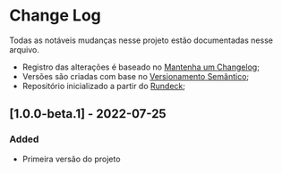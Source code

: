 
# Change Log
Todas as notáveis mudanças nesse projeto estão documentadas nesse arquivo.

- Registro das alterações é baseado no [Mantenha um Changelog](https://keepachangelog.com/pt-BR/1.0.0/);
- Versões são criadas com base no [Versionamento Semântico](https://semver.org/lang/pt-BR/);
- Repositório inicializado a partir do [Rundeck](http://rundeck.hub.picpay.internal/menu/home);

## [1.0.0-beta.1] - 2022-07-25

### Added
- Primeira versão do projeto
